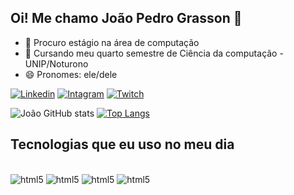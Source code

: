 ## Oi! Me chamo João Pedro Grasson 👋


- 🔭 Procuro estágio na área de computação
- 🌱 Cursando meu quarto semestre de Ciência da computação - UNIP/Noturono
- 😄 Pronomes: ele/dele

[![Linkedin](https://img.shields.io/badge/LinkedIn-0077B5?style=for-the-badge&logo=linkedin&logoColor=white)](https://www.linkedin.com/in/joão-pedro-grasson-de-brito-b13465236/)
[![Intagram](https://img.shields.io/badge/Instagram-E4405F?style=for-the-badge&logo=instagram&logoColor=white)](https://www.instagram.com/jp.grasson/)
[![Twitch](https://img.shields.io/badge/Twitch-9146FF?style=for-the-badge&logo=twitch&logoColor=white)](https://www.twitch.tv/grasson)

![João GitHub stats](https://github-readme-stats.vercel.app/api?username=JoaoGrasson&show_icons=true&theme=dark)
[![Top Langs](https://github-readme-stats.vercel.app/api/top-langs/?username=JoaoGrasson&layout=compact)](https://github.com/JoaoGrasson/github-readme-stats)

## Tecnologias que eu uso no meu dia

<div style= "display: inline_block"><br/>
  <img aling="center" alt="html5" src="https://img.shields.io/badge/JavaScript-F7DF1E?style=for-the-badge&logo=javascript&logoColor=black"/>
  <img aling="center" alt="html5" src="https://img.shields.io/badge/HTML5-E34F26?style=for-the-badge&logo=html5&logoColor=white"/>
  <img aling="center" alt="html5" src="https://img.shields.io/badge/Python-3776AB?style=for-the-badge&logo=python&logoColor=white"/>
  <img aling="center" alt="html5" src="https://img.shields.io/badge/CSS-239120?&style=for-the-badge&logo=css3&logoColor=white"/>
  
  </div>
  

